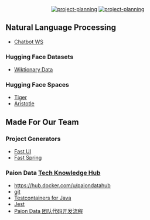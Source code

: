 <div align="center">
  <a href="https://github.com/orgs/paion-data/projects/12/views/1"><img src="https://img.shields.io/github/issues-search?query=user%3Apaion-data+state%3Aopen+type%3Aissue+archived%3Afalse&style=for-the-badge&logo=github&logoColor=white&label=Open%20Source%20Tasks&labelColor=181717&color=181717" alt="project-planning"/></a>
  <a href="https://status.paion-data.dev/"><img src="https://img.shields.io/badge/Service%20Status-1ABC9C?style=for-the-badge&logo=upptime&logoColor=white" alt="project-planning"/></a>
</div>

Natural Language Processing
---------------------------

- [Chatbot WS](https://chatbot.qubitpi.org/)

### Hugging Face Datasets

- [Wiktionary Data](https://huggingface.co/datasets/paion-data/wiktionary-data)

### Hugging Face Spaces

- [Tiger](https://huggingface.co/spaces/paion-data/tiger)
- [Aristotle](https://huggingface.co/spaces/paion-data/aristotle)

Made For Our Team
-----------------

### Project Generators

- [Fast UI](https://fastui.paion-data.com/)
- [Fast Spring](https://fastspring.paion-data.com/)

### Paion Data [Tech Knowledge Hub](https://github.com/orgs/paion-data/repositories?q=topic%3Adocumentation)


- https://hub.docker.com/u/paiondatahub
- [git](https://git.paion-data.dev/)
- [Testcontainers for Java](http://testcontainers-java.paion-data.dev/)
- [Jest](https://jest.paion-data.dev/)
- [Paion Data 团队代码开发流程](https://github.com/paion-data/.github/wiki/Paion-Data-团队代码开发流程)
